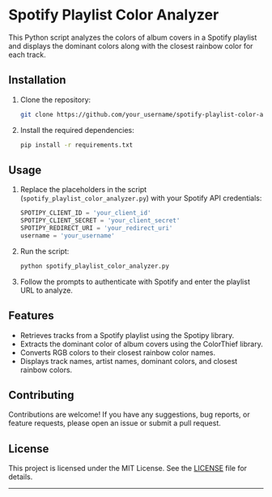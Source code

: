 # Spotify Playlist Color Analyzer

This Python script analyzes the colors of album covers in a Spotify playlist and displays the dominant colors along with the closest rainbow color for each track.

## Installation

1. Clone the repository:

    ```bash
    git clone https://github.com/your_username/spotify-playlist-color-analyzer.git
    ```

2. Install the required dependencies:

    ```bash
    pip install -r requirements.txt
    ```

## Usage

1. Replace the placeholders in the script (`spotify_playlist_color_analyzer.py`) with your Spotify API credentials:

    ```python
    SPOTIPY_CLIENT_ID = 'your_client_id'
    SPOTIPY_CLIENT_SECRET = 'your_client_secret'
    SPOTIPY_REDIRECT_URI = 'your_redirect_uri'
    username = 'your_username'
    ```

2. Run the script:

    ```bash
    python spotify_playlist_color_analyzer.py
    ```

3. Follow the prompts to authenticate with Spotify and enter the playlist URL to analyze.

## Features

- Retrieves tracks from a Spotify playlist using the Spotipy library.
- Extracts the dominant color of album covers using the ColorThief library.
- Converts RGB colors to their closest rainbow color names.
- Displays track names, artist names, dominant colors, and closest rainbow colors.

## Contributing

Contributions are welcome! If you have any suggestions, bug reports, or feature requests, please open an issue or submit a pull request.

## License

This project is licensed under the MIT License. See the [LICENSE](LICENSE) file for details.

___
